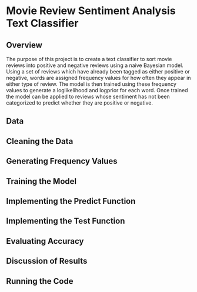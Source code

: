 # Movie Review Sentiment Analysis Text Classifier
## Overview
The purpose of this project is to create a text classifier to sort movie reviews into positive and negative reviews using a naive Bayesian model. Using a set of reviews which have already been tagged as either positive or negative, words are assigned frequency values for how often they appear in either type of review. The model is then trained using these frequency values to generate a loglikelihood and logprior for each word. Once trained the model can be applied to reviews whose sentiment has not been categorized to predict whether they are positive or negative.

## Data

## Cleaning the Data

## Generating Frequency Values

## Training the Model

## Implementing the Predict Function

## Implementing the Test Function

## Evaluating Accuracy

## Discussion of Results

## Running the Code
